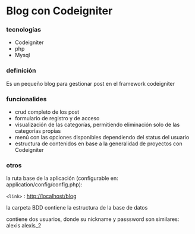 # Blog con Codeigniter
### tecnologías
- Codeigniter
- php
- Mysql

### definición
Es un pequeño blog para gestionar post en el framework codeigniter

### funcionalides
- crud completo de los post
- formulario de registro y de acceso
- visualización de las categorías, permitiendo eliminación solo de las categorías propias
- menú con las opciones disponibles dependiendo del status del usuario
- estructura de contenidos en base a la generalidad de proyectos con Codeigniter

### otros
la ruta base de la aplicación (configurable en: application/config/config.php):

`<link>` : <http://localhost/blog>

la carpeta BDD contiene la estructura de la base de datos

contiene dos usuarios, donde su nickname y passsword son similares:
alexis
alexis_2
